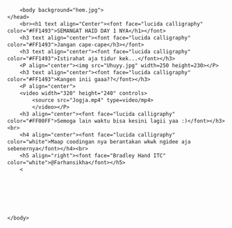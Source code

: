<html>
    <head>
        <title>Mangatt!!</title>

        <body background="hem.jpg">
    </head>    
        <br><h1 text align="Center"><font face="lucida calligraphy" color="#FF1493">SEMANGAT HAID DAY 1 NYA</h1></font>
        <h3 text align="center"><font face="lucida calligraphy" color="#FF1493">Jangan cape-cape</h3></font>
        <h3 text align="center"><font face="lucida calligraphy" color="#FF1493">Istirahat aja tidur kek...</font></h3>
        <P align="center"><img src="Uhuyy.jpg" width=250 height=230></P>
        <h3 text align="center"><font face="lucida calligraphy" color="#FF1493">Kangen inii gaaa??</font></h3>
        <P align="center">
        <video width="320" height="240" controls>
            <source src="Jogja.mp4" type=video/mp4>
            </video></P>
        <h3 align="center"><font face="lucida calligraphy" color="#FF00FF">Semoga lain waktu bisa kesini lagii yaa :)</font></h3><br>
        <h4 align="center"><font face="lucida calligraphy" color="white">Maap coodingan nya berantakan wkwk ngidee aja sebenernya</font></h4><br>
        <h5 align="right"><font face="Bradley Hand ITC" color="white">@Farhansikha</font></h5>
        <






    </body>
</html>        

    
